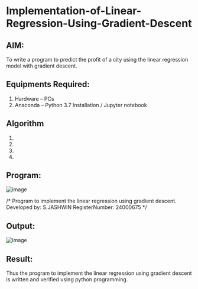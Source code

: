 # Implementation-of-Linear-Regression-Using-Gradient-Descent

## AIM:
To write a program to predict the profit of a city using the linear regression model with gradient descent.

## Equipments Required:
1. Hardware – PCs
2. Anaconda – Python 3.7 Installation / Jupyter notebook

## Algorithm
1. 
2. 
3. 
4. 

## Program:
![image](https://github.com/user-attachments/assets/ec8ef730-6d6d-443b-8d5b-d8623cddd04f)

/*
Program to implement the linear regression using gradient descent.
Developed by: S.JASHWIN
RegisterNumber: 24000675
*/


## Output:
![image](https://github.com/user-attachments/assets/066f3168-d1f7-4f30-8e3e-773eb3e0eeb9)


## Result:
Thus the program to implement the linear regression using gradient descent is written and verified using python programming.
